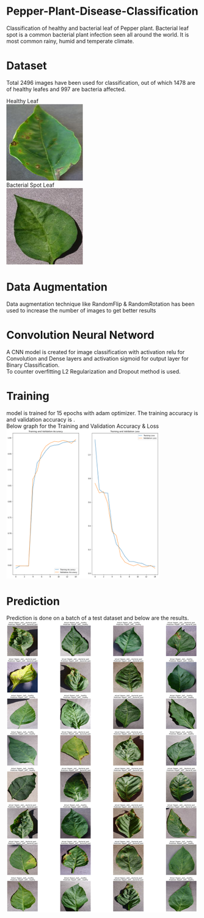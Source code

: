 # Pepper-Plant-Disease-Classification
Classification of healthy and bacterial leaf of Pepper plant.
Bacterial leaf spot is a common bacterial plant infection seen all around the world. It is most common rainy, humid and temperate climate.

# Dataset
Total 2496 images have been used for classification, out of which 1478 are of healthy leafes and 997 are bacteria affected.

Healthy Leaf<br />
<img src="images/Bacterial_Spot_Leaf.JPG" width="200"><br />
Bacterial Spot Leaf<br />
<img src="images/Healthy_Leaf.JPG" width="200"><br />

# Data Augmentation
Data augmentation technique like RandomFlip & RandomRotation has been used to increase the number of images to get better results

# Convolution Neural Netword
A CNN model is created for image classification with activation relu for Convolution and Dense layers and activation sigmoid for output layer for Binary Classification.<br />
To counter overfitting L2 Regularization and Dropout method is used.<br />

# Training
model is trained for 15 epochs with adam optimizer. The training accuracy is and validation accuracy is .<br />
Below graph for the Training and Validation Accuracy & Loss<br />
<img src="images/Accuracy_&_Loss.png" width="400"><br />

# Prediction
Prediction is done on a batch of a test dataset and below are the results.<br />
<img src="images/prediction.png" width="500"><br />
